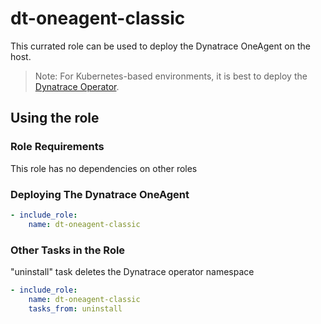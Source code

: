 # dt-oneagent-classic

This currated role can be used to deploy the Dynatrace OneAgent on the host.

> Note: For Kubernetes-based environments, it is best to deploy the [Dynatrace Operator](../dt-operator/Readme.md).


## Using the role

### Role Requirements
This role has no dependencies on other roles

### Deploying The Dynatrace OneAgent

```yaml
- include_role:
    name: dt-oneagent-classic
```

### Other Tasks in the Role


"uninstall" task deletes the Dynatrace operator namespace

```yaml
- include_role:
    name: dt-oneagent-classic
    tasks_from: uninstall